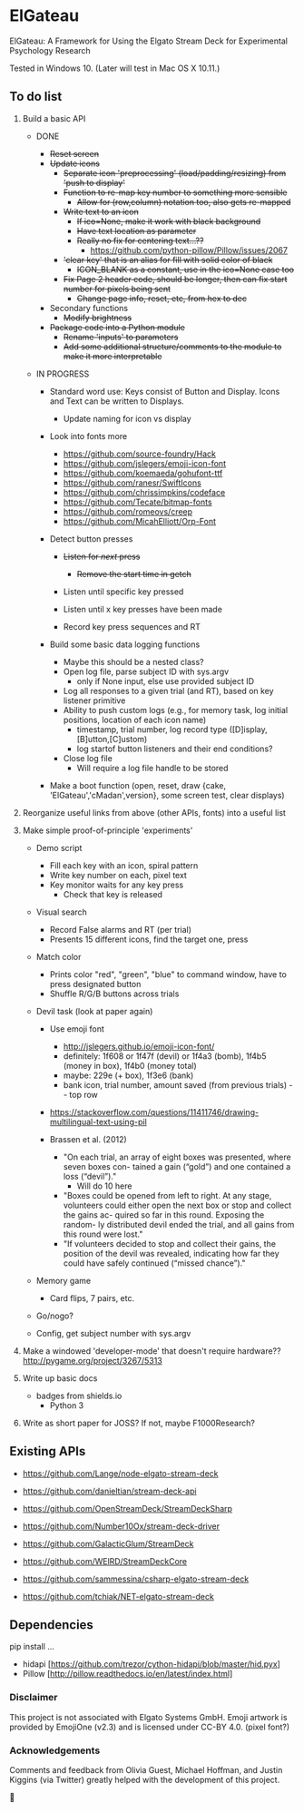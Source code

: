 # ElGateau
ElGateau: A Framework for Using the Elgato Stream Deck for Experimental Psychology Research

Tested in Windows 10.
(Later will test in Mac OS X 10.11.)

## To do list

1. Build a basic API
	- DONE
		- ~~Reset screen~~
		- ~~Update icons~~
			+ ~~Separate icon 'preprocessing' (load/padding/resizing) from 'push to display'~~
			+ ~~Function to re-map key number to something more sensible~~
				- ~~Allow for (row,column) notation too, also gets re-mapped~~
			+ ~~Write text to an icon~~
				* ~~If ico=None, make it work with black background~~
				* ~~Have text location as parameter~~ 
				* ~~Really no fix for centering text...??~~
					+ https://github.com/python-pillow/Pillow/issues/2067
			+ ~~'clear key' that is an alias for fill with solid color of black~~
				- ~~ICON_BLANK as a constant, use in the ico=None case too~~
			- ~~Fix Page 2 header code, should be longer, then can fix start number for pixels being sent~~
				+ ~~Change page info, reset, etc, from hex to dec~~
		- Secondary functions
			+ ~~Modify brightness~~
		- ~~Package code into a Python module~~
			+ ~~Rename 'inputs' to parameters~~
			+ ~~Add some additional structure/comments to the module to make it more interpretable~~

	- IN PROGRESS
		- Standard word use: Keys consist of Button and Display. Icons and Text can be written to Displays.
			- Update naming for icon vs display

		- Look into fonts more
			- https://github.com/source-foundry/Hack
			- https://github.com/jslegers/emoji-icon-font
			- https://github.com/koemaeda/gohufont-ttf
			- https://github.com/ranesr/SwiftIcons
			- https://github.com/chrissimpkins/codeface
			- https://github.com/Tecate/bitmap-fonts
			- https://github.com/romeovs/creep
			- https://github.com/MicahElliott/Orp-Font

		- Detect button presses
			+ ~~Listen for *next* press~~
				* ~~Remove the start time in getch~~

			+ Listen until specific key pressed
			+ Listen until x key presses have been made
			+ Record key press sequences and RT

		- Build some basic data logging functions
			+ Maybe this should be a nested class?
			+ Open log file, parse subject ID with sys.argv
				- only if None input, else use provided subject ID
			+ Log all responses to a given trial (and RT), based on key listener primitive
			+ Ability to push custom logs (e.g., for memory task, log initial positions, location of each icon name)
				* timestamp, trial number, log record type ([D]isplay,[B]utton,[C]ustom)
				* log startof button listeners and their end conditions?
			+ Close log file
				* Will require a log file handle to be stored

		- Make a boot function (open, reset, draw {cake, 'ElGateau','cMadan',version}, some screen test, clear displays)


1. Reorganize useful links from above (other APIs, fonts) into a useful list

1. Make simple proof-of-principle 'experiments'

	- Demo script
		+ Fill each key with an icon, spiral pattern
		+ Write key number on each, pixel text
		+ Key monitor waits for any key press
			* Check that key is released

	- Visual search
		+ Record False alarms and RT (per trial)
		+ Presents 15 different icons, find the target one, press

	- Match color
		+ Prints color "red", "green", "blue" to command window, have to press designated button
		+ Shuffle R/G/B buttons across trials

	- Devil task (look at paper again)
		+ Use emoji font
			* http://jslegers.github.io/emoji-icon-font/
			* definitely: 1f608 or 1f47f (devil) or 1f4a3 (bomb), 1f4b5 (money in box), 1f4b0 (money total) 
			* maybe: 229e (+ box), 1f3e6 (bank) 
			* bank icon, trial number, amount saved (from previous trials) -- top row
		+ https://stackoverflow.com/questions/11411746/drawing-multilingual-text-using-pil
		
		+ Brassen et al. (2012)
			* "On each trial, an array of eight boxes was presented, where seven boxes con- tained a gain (“gold”) and one contained a loss (“devil”)."
				- Will do 10 here
			* "Boxes could be opened from left to right. At any stage, volunteers could either open the next box or stop and collect the gains ac- quired so far in this round. Exposing the random- ly distributed devil ended the trial, and all gains from this round were lost."
			* "If volunteers decided to stop and collect their gains, the position of the devil was revealed, indicating how far they could have safely continued (“missed chance”)." 

	- Memory game
		+ Card flips, 7 pairs, etc.

	- Go/nogo?

	- Config, get subject number with sys.argv

1. Make a windowed 'developer-mode' that doesn't require hardware??
http://pygame.org/project/3267/5313

1. Write up basic docs
	- badges from shields.io
		+ Python 3

1. Write as short paper for JOSS? If not, maybe F1000Research?

## Existing APIs
- https://github.com/Lange/node-elgato-stream-deck
- https://github.com/danieltian/stream-deck-api

- https://github.com/OpenStreamDeck/StreamDeckSharp

- https://github.com/Number10Ox/stream-deck-driver
- https://github.com/GalacticGlum/StreamDeck
- https://github.com/WElRD/StreamDeckCore
- https://github.com/sammessina/csharp-elgato-stream-deck
- https://github.com/tchiak/NET-elgato-stream-deck


## Dependencies
pip install ...
- hidapi [https://github.com/trezor/cython-hidapi/blob/master/hid.pyx]
- Pillow [http://pillow.readthedocs.io/en/latest/index.html]

### Disclaimer

This project is not associated with Elgato Systems GmbH. 
Emoji artwork is provided by EmojiOne (v2.3) and is licensed under CC-BY 4.0.
(pixel font?)

### Acknowledgements

Comments and feedback from Olivia Guest, Michael Hoffman, and Justin Kiggins (via Twitter) greatly helped with the development of this project.

:cake: